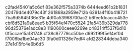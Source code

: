 c2fad45401a5c6df
83e362f575a3374b
6444eed61b2b1831
20479d4e4079c43f
261868a2959e712b
6291a4f10b418721
7ba9d5645f36e31e
4df0a53968700ac2
b6feefdcaccc453e
cbf8d521a9a8eae5
b35f64ef470c5524
2fa5439b329da778
96d25376e1adc8e3
1190600ceee0269e
c48314ff537f6d10
0f5ccae15a181748
cf38c97779cc50be
d692f99f5ef4ef04
f7006ba1be04ac30
3fa0d01326e7edf4
afd228344deba340
27e1d15fc4e6b6d5
